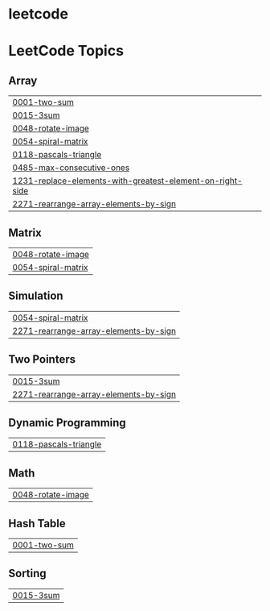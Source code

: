 # leetcode
<!---LeetCode Topics Start-->
# LeetCode Topics
## Array
|  |
| ------- |
| [0001-two-sum](https://github.com/abhijeet-991/leetcode/tree/master/0001-two-sum) |
| [0015-3sum](https://github.com/abhijeet-991/leetcode/tree/master/0015-3sum) |
| [0048-rotate-image](https://github.com/abhijeet-991/leetcode/tree/master/0048-rotate-image) |
| [0054-spiral-matrix](https://github.com/abhijeet-991/leetcode/tree/master/0054-spiral-matrix) |
| [0118-pascals-triangle](https://github.com/abhijeet-991/leetcode/tree/master/0118-pascals-triangle) |
| [0485-max-consecutive-ones](https://github.com/abhijeet-991/leetcode/tree/master/0485-max-consecutive-ones) |
| [1231-replace-elements-with-greatest-element-on-right-side](https://github.com/abhijeet-991/leetcode/tree/master/1231-replace-elements-with-greatest-element-on-right-side) |
| [2271-rearrange-array-elements-by-sign](https://github.com/abhijeet-991/leetcode/tree/master/2271-rearrange-array-elements-by-sign) |
## Matrix
|  |
| ------- |
| [0048-rotate-image](https://github.com/abhijeet-991/leetcode/tree/master/0048-rotate-image) |
| [0054-spiral-matrix](https://github.com/abhijeet-991/leetcode/tree/master/0054-spiral-matrix) |
## Simulation
|  |
| ------- |
| [0054-spiral-matrix](https://github.com/abhijeet-991/leetcode/tree/master/0054-spiral-matrix) |
| [2271-rearrange-array-elements-by-sign](https://github.com/abhijeet-991/leetcode/tree/master/2271-rearrange-array-elements-by-sign) |
## Two Pointers
|  |
| ------- |
| [0015-3sum](https://github.com/abhijeet-991/leetcode/tree/master/0015-3sum) |
| [2271-rearrange-array-elements-by-sign](https://github.com/abhijeet-991/leetcode/tree/master/2271-rearrange-array-elements-by-sign) |
## Dynamic Programming
|  |
| ------- |
| [0118-pascals-triangle](https://github.com/abhijeet-991/leetcode/tree/master/0118-pascals-triangle) |
## Math
|  |
| ------- |
| [0048-rotate-image](https://github.com/abhijeet-991/leetcode/tree/master/0048-rotate-image) |
## Hash Table
|  |
| ------- |
| [0001-two-sum](https://github.com/abhijeet-991/leetcode/tree/master/0001-two-sum) |
## Sorting
|  |
| ------- |
| [0015-3sum](https://github.com/abhijeet-991/leetcode/tree/master/0015-3sum) |
<!---LeetCode Topics End-->